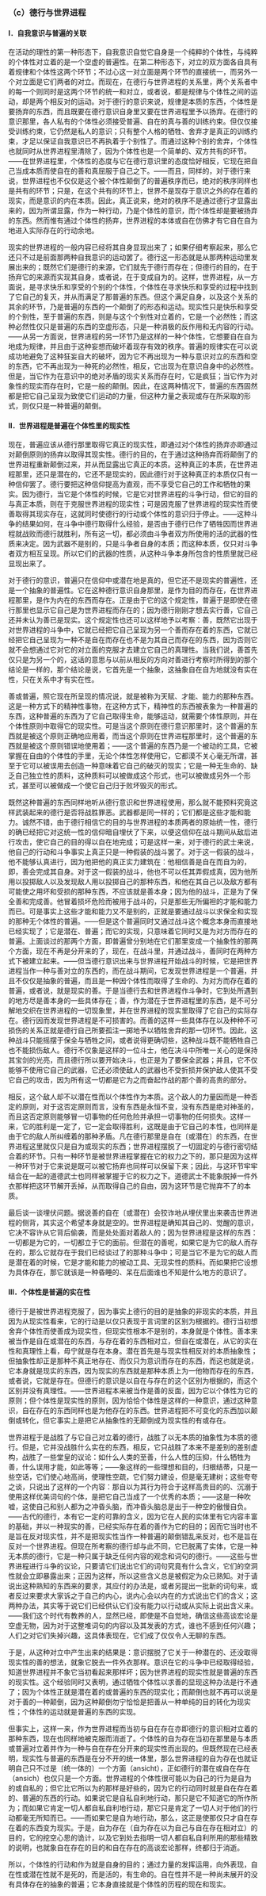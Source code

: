 ### （c）德行与世界进程

#### Ⅰ．自我意识与普遍的关联

在活动的理性的第一种形态下，自我意识自觉它自身是一个纯粹的个体性，与纯粹的个体性对立着的是一个空虚的普遍性。在第二种形态下，对立的双方面各自具有着规律和个体性这两个环节；不过心这一对立面是两个环节的直接统一，而另外一个对立面是它们两者的对立。而现在，在德行与世界进程的关系里，两个关系者中的每一个则同时是这两个环节的统一和对立，或者说，都是规律与个体性之间的运动，却是两个相反对的运动。对于德行的意识来说，规律是本质的东西，个体性是要扬弃的东西，而且既要在德行意识自身里又要在世界进程里予以扬弃。在德行的意识那里，各人私有的个体性必须接受普遍、自在的真与善的训练约束。但仅仅接受训练约束，它仍然是私人的意识；只有整个人格的牺牲、舍弃才是真正的训练约束，才足以保证自我意识已不再执着于个别性了。而通过这种个别的舍弃，个体性也就同时从世界进程里清除了，因为个体性也是一个简单的、双方共有的环节。——在世界进程里，个体性的态度与它在德行意识里的态度恰好相反，它现在把自己当成本质而使自在的善和真屈服于自己之下。——而且，同样的，对于德行来说，世界进程也不仅仅是这个被个体性颠倒了的普遍秩序而已，绝对的秩序同样也是共有的环节；只是，在这个共有的环节上，世界不是现存于意识之外的存在着的现实，而是意识的内在本质。因此，真正说来，绝对的秩序不是通过德行才显露出来的，因为所谓显露，作为一种行动，乃是个体性的意识，而个体性却是要被扬弃的东西。然而惟有通过个体性的扬弃，世界进程的本体或自在仿佛才有它自在自为地进入实际存在的行动余地。

现实的世界进程的一般内容已经将其自身显现出来了；如果仔细考察起来，那么它还只不过是前面那两种自我意识的运动罢了。德行这一形态就是从那两种运动里发展出来的；既然它们是德行的来源，它们就先于德行而存在；但德行的目的，在于扬弃它的来源而实现其自身，或者说，在于变成自为的。这样，世界进程，从一方面说，是寻求快乐和享受的个别的个体性，个体性在寻求快乐和享受的过程中找到了它自己的复灭，并从而满足了那普遍的东西。但这个满足自身，以及这个关系的其余的环节，乃是普遍的东西的一个颠倒了的形态和运动。现实性只是快乐和享受的个别性，至于普遍的东西，则是与这个个别性对立着的，它是一个必然性；而这种必然性仅只是普遍的东西的空虚形态，只是一种消极的反作用和无内容的行动。——从另一方面说，世界进程的另一环节乃是这样的一种个体性，它想要自在自为地成为规律，并且由于这种妄想而破坏着现存有效的秩序。普遍的规律实在可以说成功地避免了这种狂妄自大的破坏，因为它不再出现为一种与意识对立的东西和空的东西，它不再出现为一种死的必然性，相反，它出现为在意识自身中的必然性。但是，当它作为在意识中的绝对矛盾的现实关系而存在时，它是疯狂；当它作为对象性的现实而存在时，它是一般的颠倒。因此，在这两种情况下，普遍的东西固然都是把它自己呈现为致使它们运动的力量，但这种力量之表现或存在所采取的形式，则仅只是一种普遍的颠倒。

#### Ⅱ．世界进程是普遍在个体性里的现实性

现在，普遍应该从德行那里取得它真正的现实性，即通过对个体性的扬弃亦即通过对颠倒原则的扬弃以取得其现实性。德行的目的，在于通过这种扬弃而将颠倒了的世界进程重新颠倒过来，并从而显露出它真正的本质。这种真正的本质，在世界进程那里，还只是潜在的，它还不是现实的，因此德行对于这种真正的本质仅只有一种信仰罢了。德行要把这种信仰提高为直观，而不享受它自己的工作和牺牲的果实。因为德行，当它是个体性的时候，它是它对世界进程的斗争行动，但它的目的与真正本质，则在于克服世界进程的现实性；可是因克服了世界进程的现实性而使善取得其现实存在，这就同时使德行的行动或个体性的意识归于停止。——这种斗争的结果如何，在斗争中德行取得什么经验，是否由于德行已作了牺牲因而世界进程就战败而德行就胜利，所有这一切，都必须由斗争者双方所使用的活的武器的性质来决定。因为武器不是别的，只是斗争者自身的本质；而这种本质，仅只对斗争者双方相互呈现。所以它们的武器的性质，从这种斗争本身所包含的性质里就已经显现出来了。

对于德行的意识，普遍只在信仰中或潜在地是真的，但它还不是现实的普遍性，还是一个抽象的普遍性。它在这种德行意识自身那里，是作为目的而存在，在世界进程那里，是作为内在的东西而存在。正是由于它的这个规定性，普遍于是即使在德行那里也显示它自己是为世界进程而存在的；因为德行刚刚才想去实行善，它自己还并未认为善已是现实。这个规定性也还可以这样地予以考察：善，既然它出现于对世界进程的斗争中，它就已经把它自己呈现为另一个善而存在着的东西，它就已经把它自己呈现为一种不是自在而存在也不是为其自己而存在的东西，因为否则它就不会想通过它对它的对立面的克服才去建立它自己的真理性。当我们说，善首先仅只是为另一个的，这话的意思与以前从相反的方向对善进行考察时所得到的那个结论是一样的，那个结论是说，它首先是一个抽象，这抽象自在自为地就没有实在性，只在关系中才有实在性。

善或普遍，照它现在所呈现的情况说，就是被称为天赋、才能、能力的那种东西。这是一种方式下的精神性事物，在这种方式下，精神性的东西被表象为一种普遍的东西，这种普遍的东西为了它自己取得生命，能够运动，就需要个体性原则，并在个体性原则中取得它的现实性。可是当这个原则在德行意识那里时，这个普遍的东西就是被这个原则正确地应用着，而当这个原则在世界进程那里时，这个普遍的东西就是被这个原则错误地使用着；——这个普遍的东西乃是一个被动的工具，它被掌握在自由的个体性的手里，无论个体性怎样使用它，它都漠不关心毫无所谓，甚至于它可以被误用去创造一种意味着它自己的破灭的现实；它是一种无生命的、缺乏自己独立性的质料，这种质料可以被做成这个形式，也可以被做成另外一个形式，甚至可以被做成一个使它自己归于败坏毁灭的形式。

既然这种普遍的东西同样地听从德行意识和世界进程使用，那么就不能预料究竟这样武装起来的德行是否将战胜罪恶。武器都是同一样的；它们都是这些才能和能力。诚然不错，由于德行相信它的目的与世界进程的本质两者的原始统一性，德行的确已经把它对这统一性的信仰暗自埋伏了下来，以便这信仰在战斗期间从敌后进行攻击，使它自己的目的得以自在地完成；可是这样一来，对于德行的武士来说，他自己的行动和斗争事实上真正只是一种假装的战斗罢了。对于这一假装的战斗，他不能够认真进行，因为他把他的真正实力建筑在：他相信善是自在而自为的，即，善会完成其自身。对于这一假装的战斗，他也不可以任其弄假成真，因为他所用以投掷敌人以及发现敌人用以投掷自己的那种东西，和他在其自己以及敌方都有可能使之用坏和受损的那种东西，不应该就是善本身；因为他的战斗，正是为了保全善和完成善。他冒着损坏危险而被用于战斗的，只是那些无所偏袒的才能和能力而已。可是事实上这些才能和能力又不是别的，正就是要通过战斗以求保全和实现的那种无个体性的普遍。——但是这个普遍同时又通过战斗这个概念本身而直接地已经实现了；它是潜在、普遍；而它的实现，只意味着它同时又是为对方而存在的普遍。上面谈过的那两个方面，即普遍曾分别地在它们那里变成一个抽象性的那两个方面，现在不再是分开来的了，现在，在战斗里，并通过战斗，善同时在两种方式下被建立起来。——但当德行意识出来与世界进程开始战斗的时候，它是把世界进程当作一种与善对立的东西的，而在战斗期间，它发现世界进程是一个普遍，并且不仅仅是抽象的普遍，而且是一种因个体性而取得了生命的、为对方而存在着的普遍，或者说，就是现实的善。于是当德行去和世界进程作斗争时，它到处所遇到的地方尽是善本身的一些具体存在；善，作为潜在于世界进程里的东西，是不可分解地交织在世界进程的一切现象里，并在世界进程的现实里取得了它自己的实际存在。德行因而发现世界进程是不可损害的。而善的这样一些具体存在以及种种不可损伤的关系正就是德行自己所要孤注一掷地予以牺牲舍弃的那一切环节。因此，这种战斗只能摇摆于保全与牺牲之间，或者说得更确切些，这种战斗既不能牺牲自己也不能损伤敌人。德行不仅象是这样的一位斗士，他在决斗中所唯一关心的是保持其宝剑的光亮，而且德行所以要开始决斗，也正是为了要保全武器；并且，它不仅能够不使用它自己的武器，它还必须使敌人的武器也不受折损并保护敌人使其不受它自己的攻击，因为所有这一切都是它为之而奋起作战的那个善的高贵的部分。

相反，这个敌人却不以潜在性而以个体性作为本质。这个敌人的力量因而是一种否定的原则，对于这否定原则而言，没有东西是永恒不变，没有东西是绝对神圣的，而且这否定原则能够冒一切事物的任何危险并承担一切事物的任何损失。这样一来，它的胜利是一定了，它一定会取得胜利，这既是由于它自己的本性，也同样是由于它的敌人所纠缠着的那种矛盾。凡在德行那里是自在〔或潜在〕的东西，在世界进程这里就仅只是自为或现实的东西；世界进程摆脱了一切固定的与德行密切结合着的环节。只有一种环节是被世界进程掌握在它的权力之下的，那只是因为这样一种环节对于它来说是既可以被它扬弃也同样可以保留下来；因此，与这环节牢牢结合在一起的道德武士也同样被掌握于它的权力之下。道德武士不能象脱掉一件外衣那样把这环节解开丢掉，从而取得自己的自由，因为这环节是它抛弃不了的本质。

最后谈一谈埋伏问题。据说善的自在〔或潜在〕会狡诈地从埋伏里出来袭击世界进程的侧背，其实这个希望本身就是空的。世界进程是确知其自己的、觉醒的意识，它决不容许从它背后偷袭，而是处处面对着敌人的；因为世界进程是这样的东西：一切都是为它的，一切都立于它的面前。但潜在的善呢，如果它是为它的敌人而存在的，那么它就存在于我们已经谈过了的那种斗争中；可是当它不是为它的敌人而是潜在着的时候，它是才能和能力的被动工具、无现实性的质料。而如果把它设想为具体存在，那它就该是一种昏睡的、呆在后面谁也不知是什么地方的意识了。

#### Ⅲ．个体性是普遍的实在性

德行于是被世界进程克服了，因为事实上德行的目的是抽象的非现实的本质，并且因为从现实性看来，它的行动是以仅只表现于言词里的区别为根据的。德行当初想舍弃个体性而使善成为现实性，但现实性根本不是别的，本身就是个体性。善本来被当作是自在或潜在的东西，与存在着的东西相对立，但自在或潜在，从它的实在性和真理性上看，毋宁就是存在本身。潜在首先是与现实性相反对的本质抽象性；但抽象性却正是那种不真正地存在、而仅只为意识而存在的东西，而这也就是说，它本身就是现实的东西，因为现实的东西就是那种本质上为一他物而存在的东西，或者说，它就是存在。但德行的意识是以自在与存在的这个区别为根据的，而这个区别并没有真理性。——世界进程本来被当作是善的反面，因为它以个体性为它的原则；但个体性是现实性的原则，因为恰恰个体性是这样的一种意识，通过这种意识，自在存在的东西同样也是为他存在的东西。世界进程把不可变化的东西加以颠倒或转化，但它事实上是把它从抽象性的无颠倒成为现实性的有或存在。

世界进程于是战胜了与它自己对立着的德行，战胜了以无本质的抽象性为本质的德行。但是，它并没战胜什么实在的东西，相反，它只战胜了本来不是差别的差别虚构，战胜了一些堂皇的议论：如什么人类的至善，什么人性的压抑，什么牺牲为善，什么误用才能，如此等等；——象这样的一些理想和目的，归根结蒂，只是一些空话，它们使心地高尚，使理性空疏，它们努力建设，但是毫无建树；这些夸夸之谈，只说出了这样的一个内容：那自以为其行为符合于这样高贵目的的、沉溺于使用这样优美词句的个体，是把它自己当成了一个优秀的本质；——这是一种吹嘘，这使自己和别人都为之冲昏头脑，而冲昏头脑总是出于一种空的傲慢自负。——古代的德行，本有它一定的可靠的含义，因为它在人民的实体里有它内容丰富的基础，并以一种现实的善，已经实际存在着的善作为它的目的；因而它当时也不是旨在反对现实性，并不是把现实性当作一种普遍的颠倒错乱来反对，也不是旨在反对一个世界进程。但现在所考察的德行却与此不同，它已脱离了实体，它是一种无本质的德行，它是一种只属于缺乏任何内容的观念和词句的德行。——这些与世界进程进行斗争的议论，只要请它们说出它们的词句究竟有什么含义，它们的空洞性就会立即暴露出来；正因为这样，所以这些含义总是被假定为众已熟知。对于请说出这种熟知的东西来的要求，其应付的办法是，或者另提出一批新的词句来，或者反过来要求大家诉之于自己的内心，说内心会以内在的方式说出它们的含义；这两种办法，其实等于说它们已经供认它们没有能力以行动或从实际上说出含义来。——我们这个时代有教养的人，显然已经，即使是不自觉地，确信这些高谈宏论是空虚无物，因为对于这整堆词句的内容以及其发表的方式，谁也不感到任何兴趣；人们之对它们失掉兴趣，这具体表现在，它们成了仅仅令人无聊的东西。

于是，从这种对立中产生出来的结果是：意识摆脱了它关于一种潜在的、还没取得现实性的善的想法，就象它脱去一件外衣那样。意识在它的斗争中已经取得经验，知道世界进程并不象它当初看起来那样坏；因为世界进程的现实性就是普遍的东西的现实性。这个经验同时又表明，通过牺牲个体性以求善的显现这种办法是行不通了；因为个体性正就是潜在着的或普遍的东西的现实化；而颠倒也就不再可以说是对于善的一种颠倒，因为这种颠倒勿宁恰恰是把善从一种单纯的目的转化为现实性；个体性的运动就是普遍的东西的实现。

但事实上，这样一来，作为世界进程而当初与自在存在亦即德行的意识相对立着的那种东西，现在也同样地被克服而消逝了。个体性的自为存在当初在那里是与本质或普遍对立着并作为一种与自在存在分开来的现实性而出现的。但既然现在已经表明，现实性与普遍的东西是在分不开的统一体里，那么世界进程的自为存在也就证明自己只不过是〔统一体的〕一个方面（ansicht），正如德行的潜在或自在存在（ansich）也仅只是一个方面。世界进程的个体性很可能以为自己的行为是自为的或自私的；但它比它所以为的那样是好些的，因为它的行动同时就是自在存在着的、普遍的东西的行动。如果说它是自私自利地行动，那只是它不知道它的所作所为；而如果它肯定一切人都自私自利地行动，那它只是肯定了一切人对于他们的行动都毫无所知而已。——而如果它是自为地行动，那么，这正是使那仅只才自在存在着的东西变为现实。于是，自为存在（自为存在以为自己与自在存在相对立）的目的，它的挖空心思的诡计，以及它到处去指明一切人都自私自利所用的那些精致的说明，也就象自在存在的目的和自在存在的高谈宏论那样，终都归于消逝。

所以，个体性的行动和作为就是自身的目的；通过力量的发挥运用，向外表现，自在性或潜在性就不是死的，而是活的，有生命的。自在性并不是一种尚未展开的没有具体存在的抽象的普遍；它本身直接就是个体性的历程的现在和现实。